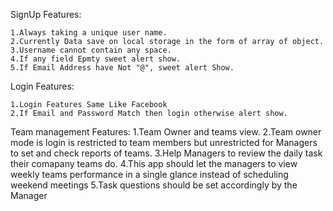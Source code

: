 
SignUp Features:

    1.Always taking a unique user name.
    2.Currently Data save on local storage in the form of array of object.
    3.Username cannot contain any space.
    4.If any field Epmty sweet alert show.
    5.If Email Address have Not "@", sweet alert Show.

Login Features:

    1.Login Features Same Like Facebook
    2.If Email and Password Match then login otherwise alert show.

Team management Features:
    1.Team Owner and teams view.
    2.Team owner mode is login is restricted to team members but unrestricted for Managers to set and check reports  of teams.
    3.Help Managers to review the daily task their comapany teams do.
    4.This app should let the managers to view weekly teams performance in a single glance instead of scheduling weekend meetings
    5.Task questions should be set  accordingly by the Manager

